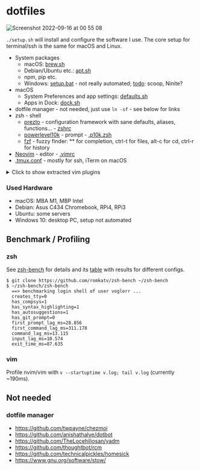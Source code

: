 # dotfiles

![Screenshot 2022-09-16 at 00 55 08](https://user-images.githubusercontent.com/493741/190522650-8db76278-8e36-445d-9ba3-4fc699a14683.png)

`./setup.sh` will install and configure the software I use. The core setup for terminal/ssh is the same for macOS and Linux.

- System packages
  - macOS: [brew.sh](https://github.com/vogler/dotfiles/blob/master/install/macos/brew.sh)
  - Debian/Ubuntu etc.: [apt.sh](https://github.com/vogler/dotfiles/blob/master/install/apt.sh)
  - npm, pip etc.
  - Windows: [setup.bat](https://github.com/vogler/dotfiles/blob/master/setup.bat) - not really automated; [todo](https://www.slant.co/topics/1843/~windows-package-managers): scoop, Ninite?
- macOS
  - System Preferences and app settings: [defaults.sh](https://github.com/vogler/dotfiles/blob/master/install/macos/defaults.sh)
  - Apps in Dock: [dock.sh](https://github.com/vogler/dotfiles/blob/master/install/macos/dock.sh)
- dotfile manager - not needed, just use `ln -sf` - see below for links
- zsh - shell
  - [prezto](https://github.com/sorin-ionescu/prezto) - configuration framework with sane defaults, aliases, functions... - [zshrc](https://github.com/vogler/prezto/blob/master/runcoms/zshrc)
  - [powerlevel10k](https://github.com/romkatv/powerlevel10k) - prompt - [.p10k.zsh](https://github.com/vogler/dotfiles/blob/master/.p10k.zsh)
  - [fzf](https://github.com/junegunn/fzf) - fuzzy finder: ** for completion, ctrl-t for files, alt-c for cd, ctrl-r for history
- [Neovim](https://neovim.io/) - editor - [.vimrc](https://github.com/vogler/dotfiles/blob/master/.vimrc)
- [.tmux.conf](https://github.com/vogler/dotfiles/blob/master/.tmux.conf) - mostly for ssh, iTerm on macOS

<details>
  <summary>Click to show extracted vim plugins</summary>

  - https://github.com/tpope/vim-sensible - Defaults everyone can agree on
  - https://github.com/tpope/vim-fugitive - provides :G (:Git), :GMove, :GBrowse etc.
  - https://github.com/tpope/vim-rhubarb - GitHub extension for fugitive.vim: :GBrowse, omni-complete issues etc. in commit messages
  - https://github.com/tpope/vim-endwise - end certain structures (if, do, etc.) automatically
  - https://github.com/tpope/vim-surround - add/change/delete surrounding parentheses, brackets, quotes, XML tags
  - https://github.com/tpope/vim-repeat - make . also repeat plugin maps instead of just native commands
  - https://github.com/tpope/vim-eunuch - UNIX shell commands :Delete, :Move, :SudoWrite etc.
  - https://github.com/tpope/vim-unimpaired - Pairs of handy bracket mappings
  - https://github.com/tpope/vim-rsi - Readline key bindings in insert mode
  - https://github.com/tpope/vim-obsession - cont. updated session files; :Obsess starts recording, load with -S or :source
  - https://github.com/tpope/vim-vinegar - file browser enhancements (- opens netrw), - goes up one directory but keeps file focused (enter to go back)
  - https://github.com/tpope/vim-speeddating - increment (C-A) / decrement (C-X) for date/time formats
  - https://github.com/tpope/vim-jdaddy - JSON text objects (aj, ij) and pretty printing (gqaj)
  - https://github.com/tpope/vim-dispatch - Asynchronous build and test dispatcher :Make
  - https://github.com/tpope/vim-dadbod - interface for many databases :DB postgresql:///foobar, :DB sqlite:myfile.sqlite3 select count(*) from widgets
  - https://github.com/tomtom/tcomment_vim
  - https://github.com/scrooloose/nerdtree
  - https://github.com/Xuyuanp/nerdtree-git-plugin
  - https://github.com/majutsushi/tagbar - sidebar with outline viewer / ctags of current file
  - https://github.com/kien/ctrlp.vim - Fuzzy file, buffer, mru, tag, etc finder
  - https://github.com/mileszs/ack.vim - ag search results in quickfix window
  - https://github.com/ojroques/vim-oscyank - SSH: also copy to client clipboard
  - https://github.com/google/vim-searchindex - display number of search matches & index of a current match
  - https://github.com/flazz/vim-colorschemes - colorscheme pack including solarized
  - https://github.com/altercation/vim-colors-solarized - :colorscheme solarized (overwrites the above?)
  - https://github.com/mhinz/vim-startify - start screen (if opened without arg) instead of empty buffer with MRU, bookmarks, sessions
  - https://github.com/simnalamburt/vim-mundo - undo tree visualizer, fork of Gundo, :MundoToggle TODO init error: A supported python version was not found.
  - https://github.com/junegunn/vim-peekaboo - shows contents of registers on the right in sidebar on \" and @ in normal mode and C-r in insert mode
  - https://github.com/junegunn/goyo.vim' - distraction-free writing
  - https://github.com/junegunn/limelight.vim' - only do syntax highlighting for current paragraph
  - https://github.com/junegunn/rainbow_parentheses.vim' - same color for same bracket pairs
  - https://github.com/junegunn/gv.vim' - :GV opens git commit browser, :GV! only commits for current file, :GV? fills location list the revisions of current file, can be used in visual mode to work on jsut lines
  - https://github.com/vim-airline/vim-airline - status line with multiple sections and support for many plugins
  - https://github.com/vim-airline/vim-airline-themes - :AirlineTheme solarized
  - https://github.com/airblade/vim-gitgutter - git diff markers in sign column; jump to next hunk with ]c, stage hunk with ,hs, undo with ,hu
  - https://github.com/chaoren/vim-wordmotion - more useful word motions incl. camel case, upper/lowercase, hex, numbers etc.
  - https://github.com/unblevable/quick-scope - highlight unique character to find in each word
  - https://github.com/Lokaltog/vim-easymotion - highlights targets to jump to, e.g. ,,w forward word, ,,j down line
  - https://github.com/matze/vim-move - A-k/A-j move line/selection up/down; A-h/A-l move char/selection left/right
  - https://github.com/wellle/targets.vim - text objects for pair, quote, separator, argument, tag
  - https://github.com/michaeljsmith/vim-indent-object - text object for LOC at the same indent level: ii (inner indentation level), ai (incl. line above), iI, aI; e.g. vii
  - https://github.com/vim-scripts/DeleteTrailingWhitespace - :DeleteTrailingWhitespace
  - https://github.com/machakann/vim-swap - swap delimited items; g< left, g> right, gs interactive (h, l, j, k, 1-9, g/G group/ungroup, s sort, r reverse)
  - https://github.com/mg979/vim-visual-multi - multiple cursors; add word with C-n, n/N next/prev, [/] select cursor, q skip, Q remove, tab to switch cursor (normal) and extend (visual) mode
  - https://github.com/wakatime/vim-wakatime - automatic time tracking and metrics, wakatime.com
  - https://github.com/junegunn/vim-easy-align - ga EasyAlign, vipga= (visual inner paragraph align around =), gaii2& (align around 2nd & on inner indentation level)
  - https://github.com/chrisbra/csv.vim - CSV editor, :CSVSort, :MoveColumn
  - https://github.com/gabrielelana/vim-markdown - syntax highlighting for GitHub Markdown flavor
  - https://github.com/SidOfc/mkdx - functions for lists, checkboxes, code, shortcuts, headers, links
  - https://github.com/iamcco/markdown-preview.nvim' - :MarkdownPreview opens in browser with synchronized scrolling - at some point did not open anything anymore, using `yarn install` instead of the above fixed it - https://github.com/iamcco/markdown-preview.nvim/issues/188
  - https://github.com/lervag/vimtex - tex
  - https://github.com/kchmck/vim-coffee-script - coffee
  - https://github.com/leafgarland/typescript-vim - syntax files
  - https://github.com/Quramy/tsuquyomi - client for TSServer: Completion, Navigate, etc.
  - https://github.com/idris-hackers/idris-vim - idris
  - https://github.com/FStarLang/VimFStar - fstar
  - https://github.com/lambdatoast/elm.vim - elm
</details>

### Used Hardware

- macOS: MBA M1, MBP Intel
- Debian: Asus C434 Chromebook, RPi4, RPi3
- Ubuntu: some servers
- Windows 10: desktop PC, setup not automated

## Benchmark / Profiling

### zsh

See [zsh-bench](https://github.com/romkatv/zsh-bench) for details and its [table](https://github.com/romkatv/zsh-bench/blob/master/doc/linux-desktop.md) with results for different configs.

```console
$ git clone https://github.com/romkatv/zsh-bench ~/zsh-bench
$ ~/zsh-bench/zsh-bench
  ==> benchmarking login shell of user voglerr ...
  creates_tty=0
  has_compsys=1
  has_syntax_highlighting=1
  has_autosuggestions=1
  has_git_prompt=0
  first_prompt_lag_ms=28.856
  first_command_lag_ms=311.178
  command_lag_ms=13.115
  input_lag_ms=10.574
  exit_time_ms=87.635
```

### vim

Profile nvim/vim with `v --startuptime v.log; tail v.log` (currently ~190ms).

## Not needed
### dotfile manager

- https://github.com/twpayne/chezmoi
- https://github.com/anishathalye/dotbot
- https://github.com/TheLocehiliosan/yadm
- https://github.com/thoughtbot/rcm
- https://github.com/technicalpickles/homesick
- https://www.gnu.org/software/stow/
